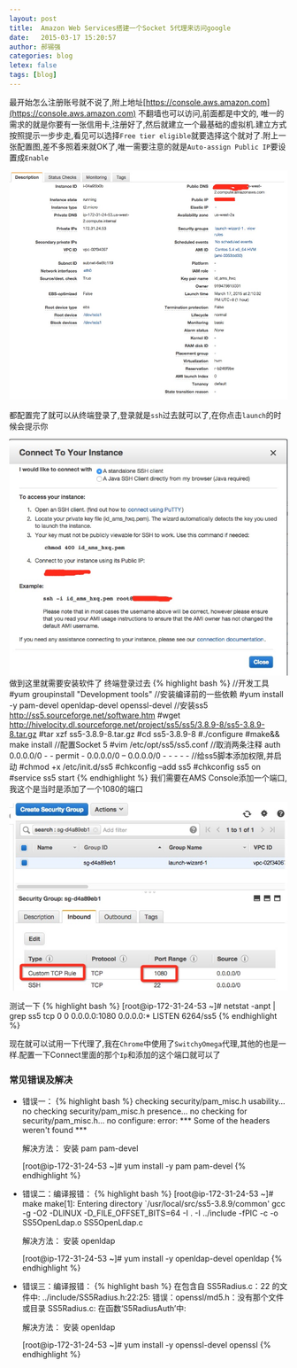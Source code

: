 ```yaml
---
layout: post
title:  Amazon Web Services‏搭建一个Socket 5代理来访问google
date:   2015-03-17 15:20:57
author: 郝锡强
categories: blog
letex: false
tags: [blog]
---
```

最开始怎么注册账号就不说了,附上地址[https://console.aws.amazon.com](https://console.aws.amazon.com)
不翻墙也可以访问,前面都是中文的, 唯一的需求的就是你要有一张信用卡,注册好了,然后就建立一个最基础的虚拟机.建立方式按照提示一步步走,看见可以选择`Free tier eligible`就要选择这个就对了.附上一张配置图,差不多照着来就OK了,唯一需要注意的就是`Auto-assign Public IP`要设置成`Enable`

<!-- more -->
![配置图](/source/images/blog/ams02.png)

都配置完了就可以从终端登录了,登录就是`ssh`过去就可以了,在你点击`launch`的时候会提示你

![Connect](/source/images/blog/ams01.png)
做到这里就需要安装软件了
终端登录过去
{% highlight bash %}
//开发工具
#yum groupinstall "Development tools"
//安装编译前的一些依赖
#yum install -y pam-devel openldap-devel openssl-devel
//安装ss5 http://ss5.sourceforge.net/software.htm
#wget http://hivelocity.dl.sourceforge.net/project/ss5/ss5/3.8.9-8/ss5-3.8.9-8.tar.gz
#tar xzf ss5-3.8.9-8.tar.gz
#cd ss5-3.8.9-8
#./configure
#make&& make install
//配置Socket 5
#vim /etc/opt/ss5/ss5.conf
//取消两条注释
auth 0.0.0.0/0  -  -
permit - 0.0.0.0/0 – 0.0.0.0/0  -  -  -  -  -
//给ss5脚本添加权限,并启动
#chmod +x /etc/init.d/ss5
#chkconfig –add ss5
#chkconfig ss5 on
#service ss5 start
{% endhighlight %}
我们需要在AMS Console添加一个端口,我这个是当时是添加了一个1080的端口

![SecurityGroups](/source/images/blog/ams03.png)

测试一下
{% highlight bash %}
[root@ip-172-31-24-53 ~]# netstat  -anpt | grep ss5
tcp        0      0 0.0.0.0:1080                0.0.0.0:*                   LISTEN      6264/ss5
{% endhighlight %}

现在就可以试用一下代理了,我在`Chrome`中使用了`SwitchyOmega`代理,其他的也是一样.配置一下Connect里面的那个`Ip`和添加的这个端口就可以了

### 常见错误及解决

* 错误一：
{% highlight bash %}
	checking security/pam_misc.h usability... no
	checking security/pam_misc.h presence... no
	checking for security/pam_misc.h... no
	configure: error: *** Some of the headers weren't found ***

	解决方法：
	安装 pam pam-devel

	[root@ip-172-31-24-53 ~]# yum install -y pam pam-devel
{% endhighlight %}

* 错误二：编译报错：
{% highlight bash %}
	[root@ip-172-31-24-53 ~]# make
	make[1]: Entering directory `/usr/local/src/ss5-3.8.9/common'
	gcc -g -O2 -DLINUX -D_FILE_OFFSET_BITS=64 -I . -I ../include   -fPIC   -c -o SS5OpenLdap.o SS5OpenLdap.c

	解决方法：
	安装 openldap

	[root@ip-172-31-24-53 ~]# yum install -y openldap-devel  openldap
{% endhighlight %}

* 错误三：编译报错：
{% highlight bash %}
	在包含自 SS5Radius.c：22 的文件中:
	../include/SS5Radius.h:22:25: 错误：openssl/md5.h：没有那个文件或目录
	SS5Radius.c: 在函数‘S5RadiusAuth’中:

	解决方法：
	安装 openldap

	[root@ip-172-31-24-53 ~]# yum install -y openssl-devel  openssl
{% endhighlight %}
